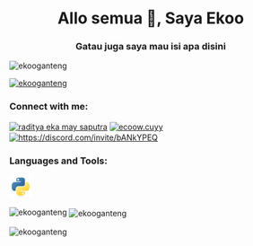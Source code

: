<h1 align="center">Allo semua 👋, Saya Ekoo</h1>
<h3 align="center">Gatau juga saya mau isi apa disini</h3>

<p align="left"> <img src="https://komarev.com/ghpvc/?username=ekooganteng&label=Profile%20views&color=0e75b6&style=flat" alt="ekooganteng" /> </p>

<p align="left"> <a href="https://github.com/ryo-ma/github-profile-trophy"><img src="https://github-profile-trophy.vercel.app/?username=ekooganteng" alt="ekooganteng" /></a> </p>

<h3 align="left">Connect with me:</h3>
<p align="left">
<a href="https://fb.com/raditya eka may saputra" target="blank"><img align="center" src="https://raw.githubusercontent.com/rahuldkjain/github-profile-readme-generator/master/src/images/icons/Social/facebook.svg" alt="raditya eka may saputra" height="30" width="40" /></a>
<a href="https://instagram.com/ecoow.cuyy" target="blank"><img align="center" src="https://raw.githubusercontent.com/rahuldkjain/github-profile-readme-generator/master/src/images/icons/Social/instagram.svg" alt="ecoow.cuyy" height="30" width="40" /></a>
<a href="https://discord.gg/https://discord.com/invite/bANkYPEQ" target="blank"><img align="center" src="https://raw.githubusercontent.com/rahuldkjain/github-profile-readme-generator/master/src/images/icons/Social/discord.svg" alt="https://discord.com/invite/bANkYPEQ" height="30" width="40" /></a>
</p>

<h3 align="left">Languages and Tools:</h3>
<p align="left"> <a href="https://www.python.org" target="_blank" rel="noreferrer"> <img src="https://raw.githubusercontent.com/devicons/devicon/master/icons/python/python-original.svg" alt="python" width="40" height="40"/> </a> </p>

<p><img align="left" src="https://github-readme-stats.vercel.app/api/top-langs?username=ekooganteng&show_icons=true&locale=en&layout=compact" alt="ekooganteng" /></p>

<p>&nbsp;<img align="center" src="https://github-readme-stats.vercel.app/api?username=ekooganteng&show_icons=true&locale=en" alt="ekooganteng" /></p>

<p><img align="center" src="https://github-readme-streak-stats.herokuapp.com/?user=ekooganteng&" alt="ekooganteng" /></p>
